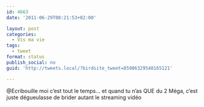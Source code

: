 ```yaml
---
id: 4663
date: '2011-06-29T08:21:53+02:00'

layout: post
categories:
  - Vis ma vie
tags:
  - tweet
format: status
publish_social: no
guid: 'http://tweets.local/?birdsite_tweet=85986329548165121'

---
```


@Ecribouille moi c’est tout le temps… et quand tu n’as QUE du 2 Méga, c’est juste dégueulasse de brider autant le streaming vidéo